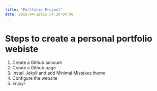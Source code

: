 ```yaml
---
title: "Portfolio Project"
date: 2019-04-18T15:34:30-04:00
---
```


# Steps to create a personal portfolio webiste
1. Create a Github account
2. Create a Github page
3. Install Jekyll and add Minimal Mistakes theme
4. Configure the website
5. Enjoy!